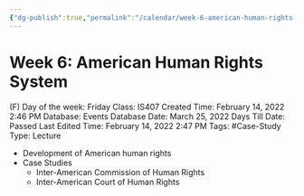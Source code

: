 ```yaml
---
{"dg-publish":true,"permalink":"/calendar/week-6-american-human-rights-system/"}
---
```


# Week 6: American Human Rights System

(F) Day of the week: Friday
Class: IS407
Created Time: February 14, 2022 2:46 PM
Database: Events Database
Date: March 25, 2022
Days Till Date: Passed
Last Edited Time: February 14, 2022 2:47 PM
Tags: #Case-Study
Type: Lecture

- Development of American human rights
- Case Studies
    - Inter-American Commission of Human Rights
    - Inter-American Court of Human Rights